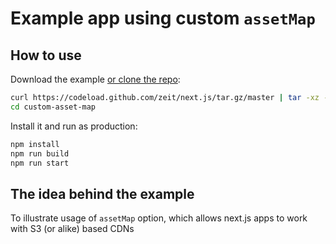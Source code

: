 # Example app using custom `assetMap`

## How to use

Download the example [or clone the repo](https://github.com/zeit/next.js):

```bash
curl https://codeload.github.com/zeit/next.js/tar.gz/master | tar -xz --strip=2 next.js-master/examples/custom-asset-map
cd custom-asset-map
```

Install it and run as production:

```bash
npm install
npm run build
npm run start
```

## The idea behind the example

To illustrate usage of `assetMap` option, which allows next.js apps to work with S3 (or alike) based CDNs
